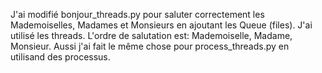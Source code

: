J'ai modifié bonjour_threads.py pour saluter correctement les Mademoiselles, Madames et Monsieurs en ajoutant les Queue (files). 
J'ai utilisé les threads. L'ordre de salutation est: Mademoiselle, Madame, Monsieur.
Aussi j'ai fait le même chose pour process_threads.py en utilisand des processus.
